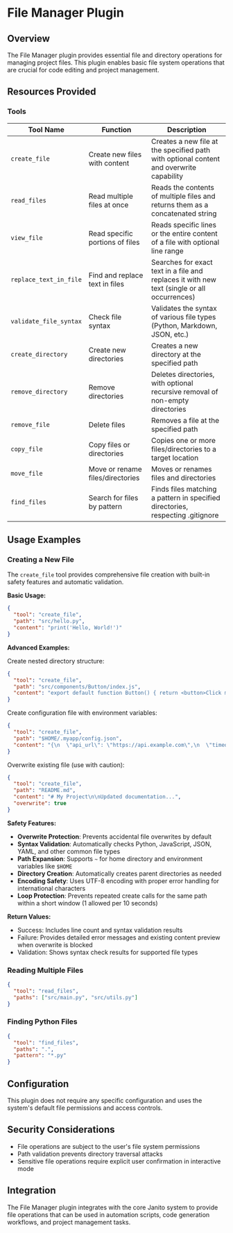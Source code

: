 # File Manager Plugin

## Overview

The File Manager plugin provides essential file and directory operations for managing project files. This plugin enables basic file system operations that are crucial for code editing and project management.

## Resources Provided

### Tools

| Tool Name | Function | Description |
|-----------|----------|-------------|
| `create_file` | Create new files with content | Creates a new file at the specified path with optional content and overwrite capability |
| `read_files` | Read multiple files at once | Reads the contents of multiple files and returns them as a concatenated string |
| `view_file` | Read specific portions of files | Reads specific lines or the entire content of a file with optional line range |
| `replace_text_in_file` | Find and replace text in files | Searches for exact text in a file and replaces it with new text (single or all occurrences) |
| `validate_file_syntax` | Check file syntax | Validates the syntax of various file types (Python, Markdown, JSON, etc.) |
| `create_directory` | Create new directories | Creates a new directory at the specified path |
| `remove_directory` | Remove directories | Deletes directories, with optional recursive removal of non-empty directories |
| `remove_file` | Delete files | Removes a file at the specified path |
| `copy_file` | Copy files or directories | Copies one or more files/directories to a target location |
| `move_file` | Move or rename files/directories | Moves or renames files and directories |
| `find_files` | Search for files by pattern | Finds files matching a pattern in specified directories, respecting .gitignore |

## Usage Examples

### Creating a New File

The `create_file` tool provides comprehensive file creation with built-in safety features and automatic validation.

**Basic Usage:**
```json
{
  "tool": "create_file",
  "path": "src/hello.py",
  "content": "print('Hello, World!')"
}
```

**Advanced Examples:**

Create nested directory structure:
```json
{
  "tool": "create_file",
  "path": "src/components/Button/index.js",
  "content": "export default function Button() { return <button>Click me</button>; }"
}
```

Create configuration file with environment variables:
```json
{
  "tool": "create_file",
  "path": "$HOME/.myapp/config.json",
  "content": "{\n  \"api_url\": \"https://api.example.com\",\n  \"timeout\": 30\n}"
}
```

Overwrite existing file (use with caution):
```json
{
  "tool": "create_file",
  "path": "README.md",
  "content": "# My Project\n\nUpdated documentation...",
  "overwrite": true
}
```

**Safety Features:**

- **Overwrite Protection**: Prevents accidental file overwrites by default
- **Syntax Validation**: Automatically checks Python, JavaScript, JSON, YAML, and other common file types
- **Path Expansion**: Supports `~` for home directory and environment variables like `$HOME`
- **Directory Creation**: Automatically creates parent directories as needed
- **Encoding Safety**: Uses UTF-8 encoding with proper error handling for international characters
- **Loop Protection**: Prevents repeated create calls for the same path within a short window (1 allowed per 10 seconds)

**Return Values:**

- Success: Includes line count and syntax validation results
- Failure: Provides detailed error messages and existing content preview when overwrite is blocked
- Validation: Shows syntax check results for supported file types

### Reading Multiple Files
```json
{
  "tool": "read_files",
  "paths": ["src/main.py", "src/utils.py"]
}
```

### Finding Python Files
```json
{
  "tool": "find_files",
  "paths": ".",
  "pattern": "*.py"
}
```

## Configuration

This plugin does not require any specific configuration and uses the system's default file permissions and access controls.

## Security Considerations

- File operations are subject to the user's file system permissions
- Path validation prevents directory traversal attacks
- Sensitive file operations require explicit user confirmation in interactive mode

## Integration

The File Manager plugin integrates with the core Janito system to provide file operations that can be used in automation scripts, code generation workflows, and project management tasks.